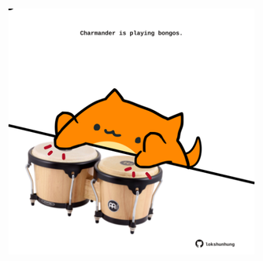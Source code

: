 <!-- built at 05/04/2023, 02:07:01 UTC -->
<p align="center">
  <img width="500" height="500" src="./ReadmeImage.svg">
</p>
